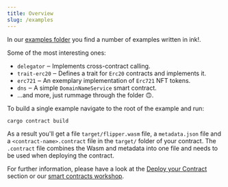 ```yaml
---
title: Overview
slug: /examples
---
```


In our <a href="https://github.com/paritytech/ink/tree/master/examples">examples folder</a> you find a number of examples written in ink!.

Some of the most interesting ones:

* `delegator` ‒ Implements cross-contract calling.
* `trait-erc20` ‒ Defines a trait for `Erc20` contracts and implements it.
* `erc721` ‒ An exemplary implementation of `Erc721` NFT tokens.
* `dns` ‒  A simple `DomainNameService` smart contract.
* …and more, just rummage through the folder 🙃.

To build a single example navigate to the root of the example and run:
```bash
cargo contract build
```

As a result you'll get a file `target/flipper.wasm` file, a `metadata.json` file and a `<contract-name>.contract` file in the `target/` folder of your contract.
The `.contract` file combines the Wasm and metadata into one file and needs to be used when deploying the contract.

For further information, please have a look at the [Deploy your Contract](/getting-started/deploy-your-contract) section or our [smart contracts workshop](https://docs.substrate.io/tutorials/smart-contracts/).


